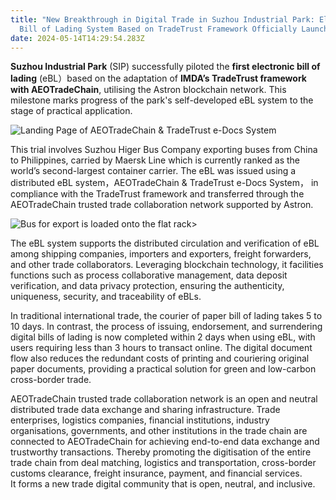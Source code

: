 ```yaml
---
title: "New Breakthrough in Digital Trade in Suzhou Industrial Park: Electronic
  Bill of Lading System Based on TradeTrust Framework Officially Launched"
date: 2024-05-14T14:29:54.283Z
---
```

**Suzhou Industrial Park** (SIP) successfully piloted the **first electronic bill of lading** (eBL）based on the adaptation of **IMDA’s TradeTrust framework with AEOTradeChain**, utilising the Astron blockchain network. This milestone marks progress of the park's self-developed eBL system to the stage of practical application.

![](https://mail.google.com/mail/u/0?ui=2&ik=1f3658d2dc&attid=0.1&permmsgid=msg-f:1804203344634469185&th=1909d16203825b41&view=fimg&fur=ip&sz=s0-l75-ft&attbid=ANGjdJ9aWS2faW6wLvA5MGvzZENkdM_Mgutk7QzcitckSuS76p7QKrGXwnndYVUJNt91EnWRxIZEyfQLy5vArd25QcwlSU68ykq4-8k4dLryannSQ2FGp8Bcvt6ai8U&disp=emb "Landing Page of AEOTradeChain & TradeTrust e-Docs System")



This trial involves Suzhou Higer Bus Company exporting buses from China to Philippines, carried by Maersk Line which is currently ranked as the world’s second-largest container carrier. The eBL was issued using a distributed eBL system，AEOTradeChain & TradeTrust e-Docs System， in compliance with the TradeTrust framework and transferred through the AEOTradeChain trusted trade collaboration network supported by Astron.

![](/static/uploads/higerbus.jpg "Bus for export is loaded onto the flat rack>")

The eBL system supports the distributed circulation and verification of eBL among shipping companies, importers and exporters, freight forwarders, and other trade collaborators. Leveraging blockchain technology, it facilities functions such as process collaborative management, data deposit verification, and data privacy protection, ensuring the authenticity, uniqueness, security, and traceability of eBLs.

In traditional international trade, the courier of paper bill of lading takes 5 to 10 days. In contrast, the process of issuing, endorsement, and surrendering digital bills of lading is now completed within 2 days when using eBL, with users requiring less than 3 hours to transact online. The digital document flow also reduces the redundant costs of printing and couriering original paper documents, providing a practical solution for green and low-carbon cross-border trade.

AEOTradeChain trusted trade collaboration network is an open and neutral distributed trade data exchange and sharing infrastructure. Trade enterprises, logistics companies, financial institutions, industry organisations, governments, and other institutions in the trade chain are connected to AEOTradeChain for achieving end-to-end data exchange and trustworthy transactions. Thereby promoting the digitisation of the entire trade chain from deal matching, logistics and transportation, cross-border customs clearance, freight insurance, payment, and financial services. It forms a new trade digital community that is open, neutral, and inclusive.